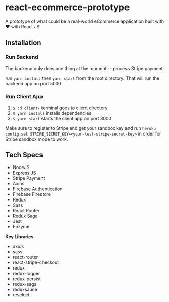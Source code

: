 # react-ecommerce-prototype

A prototype of what could be a real-world eCommerce application built with :heart: with React JS!

## Installation

### Run Backend
The backend only does one thing at the moment -- process Stripe payment

run `yarn install` then `yarn start` from the root directory. That will run the backend app on port 5000

### Run Client App

1. `$ cd client/` terminal goes to client directory
2. `$ yarn install` installs dependencies
3. `$ yarn start` starts the client app on port 3000

Make sure to register to Stripe and get your sandbox key and run `heroku config:set STRIPE_SECRET_KEY=<your-test-stripe-secret-key>` in order for Stripe sandbox mode to work.

## Tech Specs

- NodeJS
- Express JS
- Stripe Payment
- Axios
- Firebase Authentication
- Firebase Firestore
- Redux
- Sass
- React Router
- Redux Saga
- Jest
- Enzyme

**Key Libraries**

- axios
- sass
- react-router
- react-stripe-checkout
- redux
- redux-logger
- redux-persist
- redux-saga
- reduxsauce
- reselect
